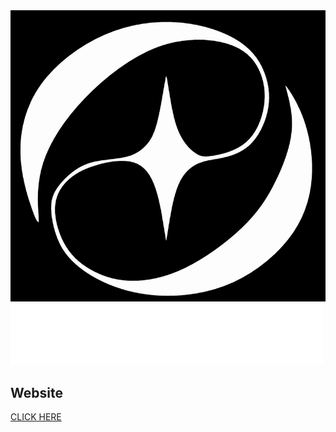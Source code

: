   <img src="https://github.com/shadynasrat/ECLIPSE/blob/main/images/LOGO-B-p-800.png">
  <img src="https://github.com/shadynasrat/ECLIPSE/blob/main/images/LOGO-white-p-500.png">


## Website
[CLICK HERE](https://shadynasrat.github.io/ECLIPSE/)
